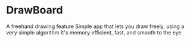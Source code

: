 # DrawBoard
A freehand drawing feature
Simple app that lets you draw freely, using a very simple algorithm
It's memory efficient, fast, and smooth to the eye
